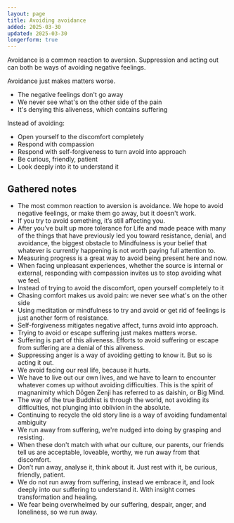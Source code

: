 ```yaml
---
layout: page
title: Avoiding avoidance
added: 2025-03-30
updated: 2025-03-30
longerform: true
---
```


Avoidance is a common reaction to aversion. Suppression and acting out can both be ways of avoiding negative feelings.

Avoidance just makes matters worse.

- The negative feelings don't go away
- We never see what's on the other side of the pain
- It's denying this aliveness, which contains suffering

Instead of avoiding:

- Open yourself to the discomfort completely
- Respond with compassion
- Respond with self-forgiveness to turn avoid into approach
- Be curious, friendly, patient
- Look deeply into it to understand it

## Gathered notes

- The most common reaction to aversion is avoidance. We hope to avoid negative feelings, or make them go away, but it doesn't work.
- If you try to avoid something, it’s still affecting you.
- After you’ve built up more tolerance for Life and made peace with many of the things that have previously led you toward resistance, denial, and avoidance, the biggest obstacle to Mindfulness is your belief that whatever is currently happening is not worth paying full attention to.
- Measuring progress is a great way to avoid being present here and now.
- When facing unpleasant experiences, whether the source is internal or external, responding with compassion invites us to stop avoiding what we feel.
- Instead of trying to avoid the discomfort, open yourself completely to it
- Chasing comfort makes us avoid pain: we never see what's on the other side
- Using meditation or mindfulness to try and avoid or get rid of feelings is just another form of resistance.
- Self-forgiveness mitigates negative affect, turns avoid into approach.
- Trying to avoid or escape suffering just makes matters worse.
- Suffering is part of this aliveness. Efforts to avoid suffering or escape from suffering are a denial of this aliveness.
- Suppressing anger is a way of avoiding getting to know it. But so is acting it out.
- We avoid facing our real life, because it hurts.
- We have to live out our own lives, and we have to learn to encounter whatever comes up without avoiding difficulties. This is the spirit of magnanimity which Dōgen Zenji has referred to as daishin, or Big Mind.
- The way of the true Buddhist is through the world, not avoiding its difficulties, not plunging into oblivion in the absolute.
- Continuing to recycle the old story line is a way of avoiding fundamental ambiguity
- We run away from suffering, we're nudged into doing by grasping and resisting.
- When these don't match with what our culture, our parents, our friends tell us are acceptable, loveable, worthy, we run away from that discomfort.
- Don’t run away, analyse it, think about it. Just rest with it, be curious, friendly, patient.
- We do not run away from suffering, instead we embrace it, and look deeply into our suffering to understand it. With insight comes transformation and healing.
- We fear being overwhelmed by our suffering, despair, anger, and loneliness, so we run away.